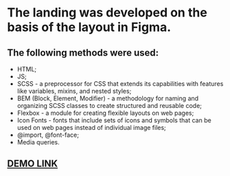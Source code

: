 # **The landing was developed on the basis of the layout in Figma.**

## The following methods were used: 
  - HTML;
  - JS;
  - SCSS - a preprocessor for CSS that extends its capabilities with features like variables, mixins, and nested styles;
  - BEM (Block, Element, Modifier) - a methodology for naming and organizing SCSS classes to create structured and reusable code;
  - Flexbox - a module for creating flexible layouts on web pages;
  - Icon Fonts - fonts that include sets of icons and symbols that can be used on web pages instead of individual image files;
  - @import, @font-face;
  - Media queries.
  
 ## [DEMO LINK](https://nata-prog123.github.io/layout_dia1/)

